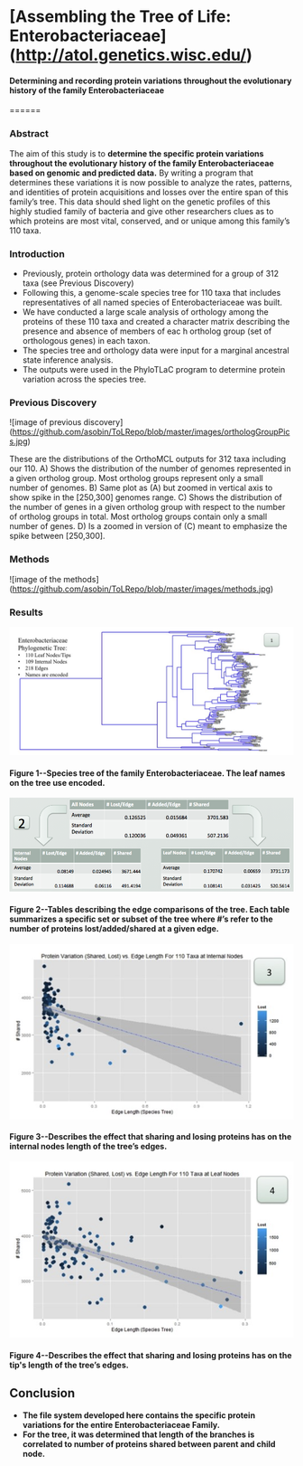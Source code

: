 # [Assembling the Tree of Life: Enterobacteriaceae] (http://atol.genetics.wisc.edu/)
#### Determining and recording protein variations throughout the evolutionary history of the family Enterobacteriaceae
======
### Abstract
The aim of this study is to **determine the specific protein variations throughout the evolutionary history of the family Enterobacteriaceae based on genomic and predicted data.**  By writing a program that determines these variations it is now possible to analyze the rates, patterns, and identities of protein acquisitions and losses over the entire span of this family’s tree. This data should shed light on the genetic profiles of this highly studied family of bacteria and give other researchers clues as to which proteins are most vital, conserved, and or unique among this family’s 110 taxa.

### Introduction
* Previously, protein orthology data was determined for a group of 312 taxa (see Previous Discovery)
* Following this, a genome-scale species tree for 110 taxa that includes representatives of all named species of Enterobacteriaceae was built.
* We have conducted a large scale analysis of orthology among the proteins of these 110 taxa and created a character matrix describing the presence and absence of members of eac h ortholog group (set of orthologous genes) in each taxon.
* The species tree and orthology  data were input for a marginal ancestral state inference analysis. 
* The outputs were used in the PhyloTLaC program to determine protein variation across the species tree.

### Previous Discovery

![image of previous discovery] (https://github.com/asobin/ToLRepo/blob/master/images/orthologGroupPics.jpg)

These are the distributions of the OrthoMCL outputs for 312 taxa including our 110. A) Shows the distribution of the number of genomes represented in a given ortholog group. Most ortholog groups represent only a small number of genomes.  B) Same plot as (A) but zoomed in vertical axis to show spike in the [250,300] genomes range. C) Shows the distribution of the number of genes in a given ortholog group with respect to the number of ortholog groups in total. Most ortholog groups contain only a small number of genes. D) Is a zoomed in version of (C) meant to emphasize the spike between [250,300].

### Methods
![image of the methods] (https://github.com/asobin/ToLRepo/blob/master/images/methods.jpg)

### Results

![result pt 1](https://github.com/asobin/ToLRepo/blob/master/images/resultno1.jpg)

#### Figure 1--Species tree of the family Enterobacteriaceae. The leaf names on the tree use encoded.

![result pt 2](https://github.com/asobin/ToLRepo/blob/master/images/result2.png)

#### Figure 2--Tables describing the edge comparisons of the tree. Each table summarizes a specific set or subset of the tree where #’s refer to the number of proteins lost/added/shared at a given edge. 

![result pt 3](https://github.com/asobin/ToLRepo/blob/master/images/result3.jpg)

#### Figure 3--Describes the effect that sharing and losing proteins has on the internal nodes length of the tree’s edges.

![result pt 4](https://github.com/asobin/ToLRepo/blob/master/images/result4.jpg)

#### Figure 4--Describes the effect that sharing and losing proteins has on the tip's length of the tree’s edges.


## Conclusion
* **The file system developed here contains the specific protein variations for the entire Enterobacteriaceae Family.**
* **For the tree, it was determined that length of the branches is correlated to number of proteins shared between parent and child node.**
